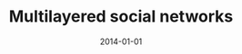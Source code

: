 ---
# Documentation: https://wowchemy.com/docs/managing-content/

title: Multilayered social networks
subtitle: ''
summary: ''
authors:
- brodka
- kazienko
tags: []
categories: []
date: '2014-01-01'
lastmod: 2022-10-07T05:44:15Z
featured: false
draft: false

# Featured image
# To use, add an image named `featured.jpg/png` to your page's folder.
# Focal points: Smart, Center, TopLeft, Top, TopRight, Left, Right, BottomLeft, Bottom, BottomRight.
image:
  caption: ''
  focal_point: ''
  preview_only: false

# Projects (optional).
#   Associate this post with one or more of your projects.
#   Simply enter your project's folder or file name without extension.
#   E.g. `projects = ["internal-project"]` references `content/project/deep-learning/index.md`.
#   Otherwise, set `projects = []`.
projects: []
publishDate: '2022-10-07T05:44:13.890735Z'
publication_types:
- '6'
abstract: ''
publication: '*Encyclopedia of Social Network Analysis and Mining. Vol. 2, M-R*'
---